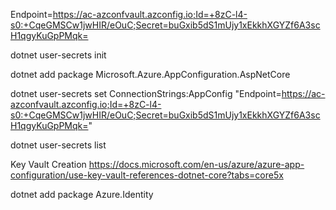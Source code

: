 Endpoint=https://ac-azconfvault.azconfig.io;Id=+8zC-l4-s0:+CqeGMSCw1jwHIR/eOuC;Secret=buGxib5dS1mUjy1xEkkhXGYZf6A3scH1qgyKuGpPMqk=


dotnet user-secrets init

dotnet add package Microsoft.Azure.AppConfiguration.AspNetCore


dotnet user-secrets set ConnectionStrings:AppConfig "Endpoint=https://ac-azconfvault.azconfig.io;Id=+8zC-l4-s0:+CqeGMSCw1jwHIR/eOuC;Secret=buGxib5dS1mUjy1xEkkhXGYZf6A3scH1qgyKuGpPMqk="


dotnet user-secrets list

Key Vault Creation
https://docs.microsoft.com/en-us/azure/azure-app-configuration/use-key-vault-references-dotnet-core?tabs=core5x

dotnet add package Azure.Identity